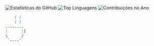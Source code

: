 ![Estatísticas do GitHub](https://github-readme-stats.vercel.app/api?username=Gajsilva&show_icons=true&count_private=true&hide=contribs,issues) ![Top Linguagens](https://github-readme-stats.vercel.app/api/top-langs/?username=Gajsilva&langs_count=10)
![Contribuições no Ano](https://github-readme-stats.vercel.app/api?username=seu-usuario&count_private=true&hide=stars,prs,issues,contribs)


```markdown		
	( (
    ) )
........
|      |]
\      /  
 `----'
 

